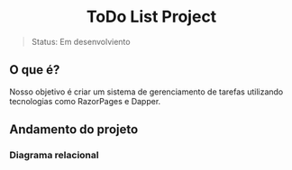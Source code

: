 <h1 align="center">
<br>ToDo List Project</h1>

> Status: Em desenvolviento

## O que é?
Nosso objetivo é criar um sistema de gerenciamento de tarefas utilizando tecnologias como RazorPages e Dapper.

## Andamento do projeto

### Diagrama relacional
<img scr = "/img/diagrama-relacoes.jpg">